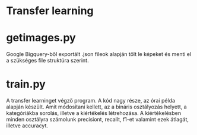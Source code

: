 # Transfer learning

# getimages.py
Google Bigquery-ből exportált .json fileok alapján tölt le képeket és menti el a szükséges file struktúra szerint.

# train.py
A transfer learninget végző program. A kód nagy része, az órai példa alapján készült. Amit módosítani kellett, az a bináris osztályozás helyett, a kategóriákba sorolás, illetve a kiértékelés létrehozása.
A kiértékelésben minden osztályra számolunk precisiont, recallt, f1-et valamint ezek átlagát, illetve accuracyt.

